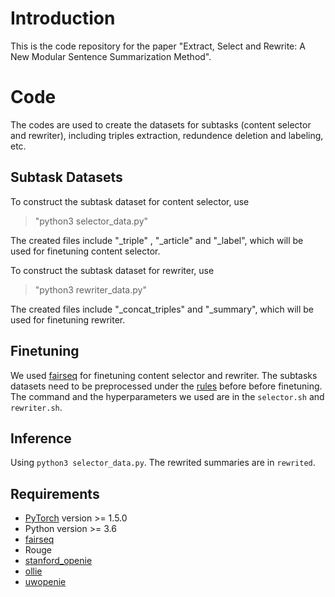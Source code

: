 # Introduction

This is the code repository for the paper "Extract, Select and Rewrite: A New Modular Sentence Summarization Method".


# Code

The codes are used to create the datasets for subtasks (content selector and rewriter), including triples extraction, redundence deletion and labeling, etc.

## Subtask Datasets

To construct the subtask dataset for content selector, use 

> "python3 selector_data.py"

The created files include "_triple" , "_article" and "_label", which will be used for finetuning content selector. 

To construct the subtask dataset for rewriter, use 

> "python3 rewriter_data.py"

The created files include "_concat_triples" and "_summary", which will be used for finetuning rewriter.

## Finetuning

We used [fairseq](https://github.com/pytorch/fairseq/) for finetuning content selector and rewriter. 
The subtasks datasets need to be preprocessed under the [rules](https://github.com/pytorch/fairseq/blob/main/examples/roberta/README.custom_classification.md) before before finetuning.
The command and the hyperparameters we used are in the `selector.sh` and `rewriter.sh`.

## Inference

Using `python3 selector_data.py`. The rewrited summaries are in `rewrited`.



## Requirements
-   [PyTorch](http://pytorch.org/)  version >= 1.5.0
-   Python version >= 3.6
-   [fairseq](https://github.com/pytorch/fairseq/)
-   Rouge
-   [stanford_openie](https://github.com/philipperemy/stanford-openie-python)
-   [ollie](https://github.com/knowitall/ollie)
-    [uwopenie](https://github.com/dair-iitd/OpenIE-standalone)
